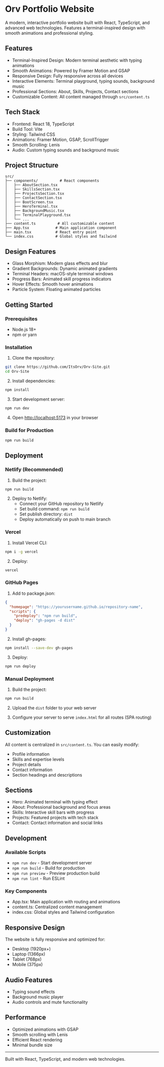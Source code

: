 # Orv Portfolio Website

A modern, interactive portfolio website built with React, TypeScript, and advanced web technologies. Features a terminal-inspired design with smooth animations and professional styling.

## Features

- Terminal-Inspired Design: Modern terminal aesthetic with typing animations
- Smooth Animations: Powered by Framer Motion and GSAP
- Responsive Design: Fully responsive across all devices
- Interactive Elements: Terminal playground, typing sounds, background music
- Professional Sections: About, Skills, Projects, Contact sections
- Customizable Content: All content managed through `src/content.ts`

## Tech Stack

- Frontend: React 18, TypeScript
- Build Tool: Vite
- Styling: Tailwind CSS
- Animations: Framer Motion, GSAP, ScrollTrigger
- Smooth Scrolling: Lenis
- Audio: Custom typing sounds and background music

## Project Structure

```
src/
├── components/          # React components
│   ├── AboutSection.tsx
│   ├── SkillsSection.tsx
│   ├── ProjectsSection.tsx
│   ├── ContactSection.tsx
│   ├── BootScreen.tsx
│   ├── HeroTerminal.tsx
│   ├── BackgroundMusic.tsx
│   ├── TerminalPlayground.tsx
│   └── ...
├── content.ts          # All customizable content
├── App.tsx            # Main application component
├── main.tsx           # React entry point
└── index.css          # Global styles and Tailwind
```

## Design Features

- Glass Morphism: Modern glass effects and blur
- Gradient Backgrounds: Dynamic animated gradients
- Terminal Headers: macOS-style terminal windows
- Progress Bars: Animated skill progress indicators
- Hover Effects: Smooth hover animations
- Particle System: Floating animated particles

## Getting Started

### Prerequisites

- Node.js 18+ 
- npm or yarn

### Installation

1. Clone the repository:
```bash
git clone https://github.com/ItsOrv/Orv-Site.git
cd Orv-Site
```

2. Install dependencies:
```bash
npm install
```

3. Start development server:
```bash
npm run dev
```

4. Open [http://localhost:5173](http://localhost:5173) in your browser

### Build for Production

```bash
npm run build
```

## Deployment

### Netlify (Recommended)

1. Build the project:
```bash
npm run build
```

2. Deploy to Netlify:
   - Connect your GitHub repository to Netlify
   - Set build command: `npm run build`
   - Set publish directory: `dist`
   - Deploy automatically on push to main branch

### Vercel

1. Install Vercel CLI:
```bash
npm i -g vercel
```

2. Deploy:
```bash
vercel
```

### GitHub Pages

1. Add to package.json:
```json
{
  "homepage": "https://yourusername.github.io/repository-name",
  "scripts": {
    "predeploy": "npm run build",
    "deploy": "gh-pages -d dist"
  }
}
```

2. Install gh-pages:
```bash
npm install --save-dev gh-pages
```

3. Deploy:
```bash
npm run deploy
```

### Manual Deployment

1. Build the project:
```bash
npm run build
```

2. Upload the `dist` folder to your web server

3. Configure your server to serve `index.html` for all routes (SPA routing)

## Customization

All content is centralized in `src/content.ts`. You can easily modify:

- Profile information
- Skills and expertise levels
- Project details
- Contact information
- Section headings and descriptions

## Sections

- Hero: Animated terminal with typing effect
- About: Professional background and focus areas
- Skills: Interactive skill bars with progress
- Projects: Featured projects with tech stack
- Contact: Contact information and social links

## Development

### Available Scripts

- `npm run dev` - Start development server
- `npm run build` - Build for production
- `npm run preview` - Preview production build
- `npm run lint` - Run ESLint

### Key Components

- App.tsx: Main application with routing and animations
- content.ts: Centralized content management
- index.css: Global styles and Tailwind configuration

## Responsive Design

The website is fully responsive and optimized for:
- Desktop (1920px+)
- Laptop (1366px)
- Tablet (768px)
- Mobile (375px)

## Audio Features

- Typing sound effects
- Background music player
- Audio controls and mute functionality

## Performance

- Optimized animations with GSAP
- Smooth scrolling with Lenis
- Efficient React rendering
- Minimal bundle size

---

Built with React, TypeScript, and modern web technologies.
